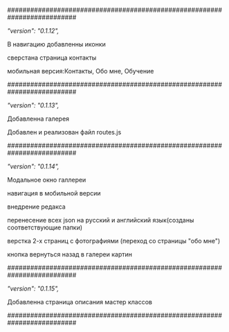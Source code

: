 ##########################################################################

<i>"version": "0.1.12",</i>

В навигацию добавленны иконки

сверстана страница контакты

мобильная версия:Контакты, Обо мне, Обучение

##########################################################################

<i>"version": "0.1.13",</i>

Добавленна галерея

Добавлен и реализован файл routes.js

##########################################################################

<i>"version": "0.1.14",</i>

Модальное окно галлереи

навигация в мобильной версии

внедрение редакса

перенесение всех json на русский и английский язык(созданы соответствующие
папки)

верстка 2-х страниц с фотографиями (переход со страницы "обо мне")

кнопка вернуться назад в галереи картин

##########################################################################

<i>"version": "0.1.15",</i>

Добавленна страница описания мастер классов

##########################################################################
